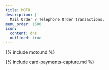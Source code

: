 ```yaml
---
title: MOTO
description: |
  Mail Order / Telephone Order transactions.
menu_order: 1500
icon:
  content: dns
  outlined: true
---
```


{% include moto.md %}

{% include card-payments-capture.md %}
